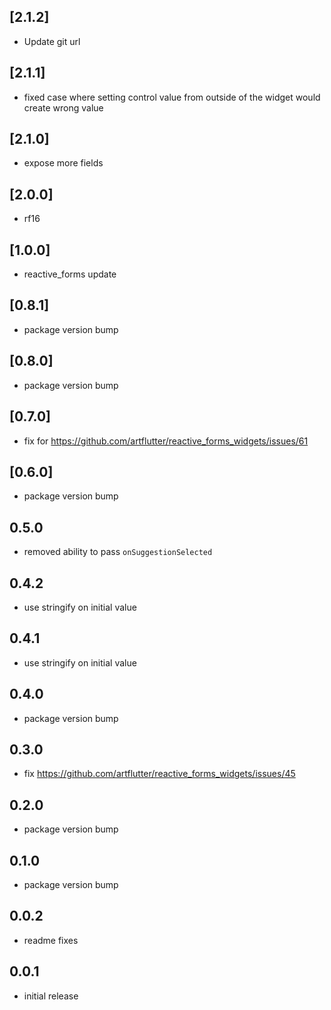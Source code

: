 ## [2.1.2]

- Update git url

## [2.1.1]

- fixed case where setting control value from outside of the widget would create wrong value

## [2.1.0]

- expose more fields

## [2.0.0]

- rf16

## [1.0.0]

- reactive_forms update

## [0.8.1]

- package version bump

## [0.8.0]

- package version bump

## [0.7.0]

- fix for https://github.com/artflutter/reactive_forms_widgets/issues/61

## [0.6.0]

- package version bump

## 0.5.0

- removed ability to pass `onSuggestionSelected`

## 0.4.2

- use stringify on initial value

## 0.4.1

- use stringify on initial value

## 0.4.0

- package version bump

## 0.3.0

- fix https://github.com/artflutter/reactive_forms_widgets/issues/45

## 0.2.0

- package version bump

## 0.1.0

- package version bump

## 0.0.2

- readme fixes

## 0.0.1

- initial release
